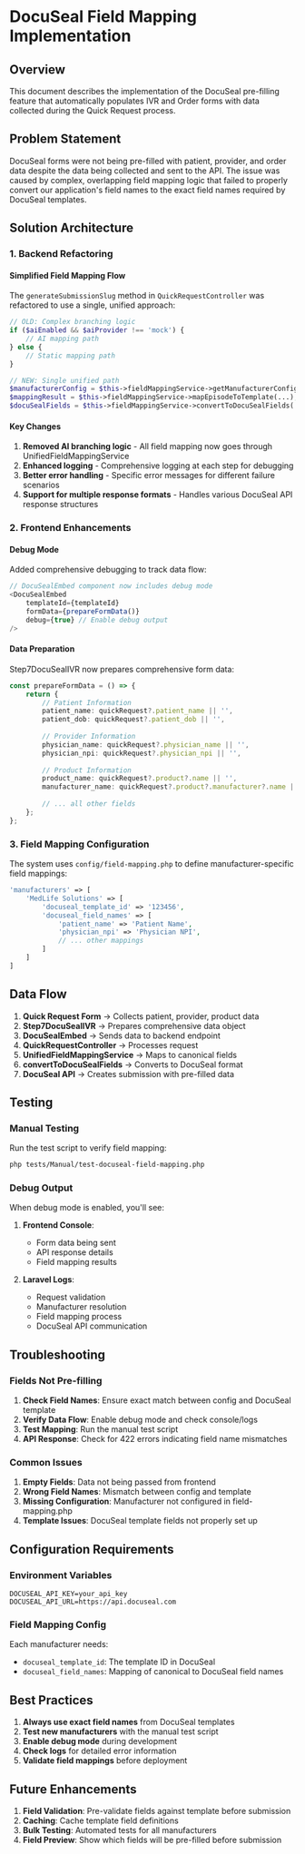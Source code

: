 # DocuSeal Field Mapping Implementation

## Overview

This document describes the implementation of the DocuSeal pre-filling feature that automatically populates IVR and Order forms with data collected during the Quick Request process.

## Problem Statement

DocuSeal forms were not being pre-filled with patient, provider, and order data despite the data being collected and sent to the API. The issue was caused by complex, overlapping field mapping logic that failed to properly convert our application's field names to the exact field names required by DocuSeal templates.

## Solution Architecture

### 1. Backend Refactoring

#### Simplified Field Mapping Flow

The `generateSubmissionSlug` method in `QuickRequestController` was refactored to use a single, unified approach:

```php
// OLD: Complex branching logic
if ($aiEnabled && $aiProvider !== 'mock') {
    // AI mapping path
} else {
    // Static mapping path
}

// NEW: Single unified path
$manufacturerConfig = $this->fieldMappingService->getManufacturerConfig($manufacturer->name);
$mappingResult = $this->fieldMappingService->mapEpisodeToTemplate(...);
$docuSealFields = $this->fieldMappingService->convertToDocuSealFields(...);
```

#### Key Changes

1. **Removed AI branching logic** - All field mapping now goes through UnifiedFieldMappingService
2. **Enhanced logging** - Comprehensive logging at each step for debugging
3. **Better error handling** - Specific error messages for different failure scenarios
4. **Support for multiple response formats** - Handles various DocuSeal API response structures

### 2. Frontend Enhancements

#### Debug Mode

Added comprehensive debugging to track data flow:

```typescript
// DocuSealEmbed component now includes debug mode
<DocuSealEmbed
    templateId={templateId}
    formData={prepareFormData()}
    debug={true} // Enable debug output
/>
```

#### Data Preparation

Step7DocuSealIVR now prepares comprehensive form data:

```typescript
const prepareFormData = () => {
    return {
        // Patient Information
        patient_name: quickRequest?.patient_name || '',
        patient_dob: quickRequest?.patient_dob || '',
        
        // Provider Information
        physician_name: quickRequest?.physician_name || '',
        physician_npi: quickRequest?.physician_npi || '',
        
        // Product Information
        product_name: quickRequest?.product?.name || '',
        manufacturer_name: quickRequest?.product?.manufacturer?.name || '',
        
        // ... all other fields
    };
};
```

### 3. Field Mapping Configuration

The system uses `config/field-mapping.php` to define manufacturer-specific field mappings:

```php
'manufacturers' => [
    'MedLife Solutions' => [
        'docuseal_template_id' => '123456',
        'docuseal_field_names' => [
            'patient_name' => 'Patient Name',
            'physician_npi' => 'Physician NPI',
            // ... other mappings
        ]
    ]
]
```

## Data Flow

1. **Quick Request Form** → Collects patient, provider, product data
2. **Step7DocuSealIVR** → Prepares comprehensive data object
3. **DocuSealEmbed** → Sends data to backend endpoint
4. **QuickRequestController** → Processes request
5. **UnifiedFieldMappingService** → Maps to canonical fields
6. **convertToDocuSealFields** → Converts to DocuSeal format
7. **DocuSeal API** → Creates submission with pre-filled data

## Testing

### Manual Testing

Run the test script to verify field mapping:

```bash
php tests/Manual/test-docuseal-field-mapping.php
```

### Debug Output

When debug mode is enabled, you'll see:

1. **Frontend Console**:
   - Form data being sent
   - API response details
   - Field mapping results

2. **Laravel Logs**:
   - Request validation
   - Manufacturer resolution
   - Field mapping process
   - DocuSeal API communication

## Troubleshooting

### Fields Not Pre-filling

1. **Check Field Names**: Ensure exact match between config and DocuSeal template
2. **Verify Data Flow**: Enable debug mode and check console/logs
3. **Test Mapping**: Run the manual test script
4. **API Response**: Check for 422 errors indicating field name mismatches

### Common Issues

1. **Empty Fields**: Data not being passed from frontend
2. **Wrong Field Names**: Mismatch between config and template
3. **Missing Configuration**: Manufacturer not configured in field-mapping.php
4. **Template Issues**: DocuSeal template fields not properly set up

## Configuration Requirements

### Environment Variables

```env
DOCUSEAL_API_KEY=your_api_key
DOCUSEAL_API_URL=https://api.docuseal.com
```

### Field Mapping Config

Each manufacturer needs:
- `docuseal_template_id`: The template ID in DocuSeal
- `docuseal_field_names`: Mapping of canonical to DocuSeal field names

## Best Practices

1. **Always use exact field names** from DocuSeal templates
2. **Test new manufacturers** with the manual test script
3. **Enable debug mode** during development
4. **Check logs** for detailed error information
5. **Validate field mappings** before deployment

## Future Enhancements

1. **Field Validation**: Pre-validate fields against template before submission
2. **Caching**: Cache template field definitions
3. **Bulk Testing**: Automated tests for all manufacturers
4. **Field Preview**: Show which fields will be pre-filled before submission 